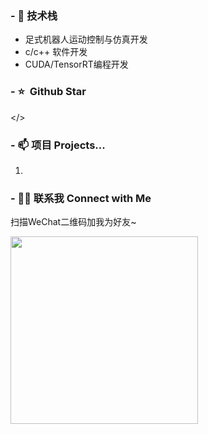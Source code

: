### - 🔭 技术栈
* 足式机器人运动控制与仿真开发
* c/c++ 软件开发
* CUDA/TensorRT编程开发

### - ⭐️ &nbsp;Github Star

</>


### - 📫 项目 Projects...

1. 


### - 🤝🏻 联系我 Connect with Me

扫描WeChat二维码加我为好友~

<img src="https://github.com/user-attachments/assets/f1f8214f-9e15-4023-a21c-d97751b6d5ad" width="300">
